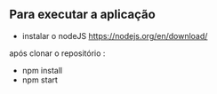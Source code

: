 ## Para executar a aplicação
- instalar o nodeJS
https://nodejs.org/en/download/

após clonar o repositório :
- npm install
- npm start
